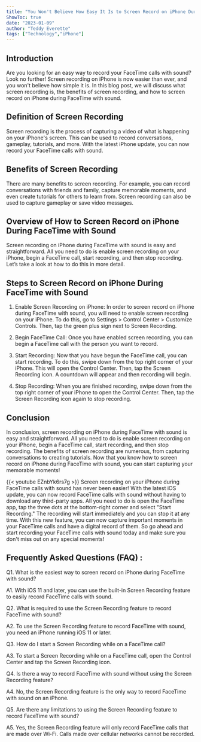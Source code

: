 ```yaml
---
title: "You Won't Believe How Easy It Is to Screen Record on iPhone During FaceTime with Sound!"
ShowToc: true 
date: "2023-01-09"
author: "Teddy Everette" 
tags: ["Technology","iPhone"]
---
```

## Introduction

Are you looking for an easy way to record your FaceTime calls with sound? Look no further! Screen recording on iPhone is now easier than ever, and you won't believe how simple it is. In this blog post, we will discuss what screen recording is, the benefits of screen recording, and how to screen record on iPhone during FaceTime with sound.

## Definition of Screen Recording

Screen recording is the process of capturing a video of what is happening on your iPhone's screen. This can be used to record conversations, gameplay, tutorials, and more. With the latest iPhone update, you can now record your FaceTime calls with sound.

## Benefits of Screen Recording

There are many benefits to screen recording. For example, you can record conversations with friends and family, capture memorable moments, and even create tutorials for others to learn from. Screen recording can also be used to capture gameplay or save video messages.

## Overview of How to Screen Record on iPhone During FaceTime with Sound

Screen recording on iPhone during FaceTime with sound is easy and straightforward. All you need to do is enable screen recording on your iPhone, begin a FaceTime call, start recording, and then stop recording. Let’s take a look at how to do this in more detail.

## Steps to Screen Record on iPhone During FaceTime with Sound

1. Enable Screen Recording on iPhone: In order to screen record on iPhone during FaceTime with sound, you will need to enable screen recording on your iPhone. To do this, go to Settings > Control Center > Customize Controls. Then, tap the green plus sign next to Screen Recording. 

2. Begin FaceTime Call: Once you have enabled screen recording, you can begin a FaceTime call with the person you want to record.

3. Start Recording: Now that you have begun the FaceTime call, you can start recording. To do this, swipe down from the top right corner of your iPhone. This will open the Control Center. Then, tap the Screen Recording icon. A countdown will appear and then recording will begin.

4. Stop Recording: When you are finished recording, swipe down from the top right corner of your iPhone to open the Control Center. Then, tap the Screen Recording icon again to stop recording.

## Conclusion

In conclusion, screen recording on iPhone during FaceTime with sound is easy and straightforward. All you need to do is enable screen recording on your iPhone, begin a FaceTime call, start recording, and then stop recording. The benefits of screen recording are numerous, from capturing conversations to creating tutorials. Now that you know how to screen record on iPhone during FaceTime with sound, you can start capturing your memorable moments!

{{< youtube EZnbYk6rs7g >}} 
Screen recording on your iPhone during FaceTime calls with sound has never been easier! With the latest iOS update, you can now record FaceTime calls with sound without having to download any third-party apps. All you need to do is open the FaceTime app, tap the three dots at the bottom-right corner and select "Start Recording." The recording will start immediately and you can stop it at any time. With this new feature, you can now capture important moments in your FaceTime calls and have a digital record of them. So go ahead and start recording your FaceTime calls with sound today and make sure you don't miss out on any special moments!

## Frequently Asked Questions (FAQ) :
Q1. What is the easiest way to screen record on iPhone during FaceTime with sound?

A1. With iOS 11 and later, you can use the built-in Screen Recording feature to easily record FaceTime calls with sound.

Q2. What is required to use the Screen Recording feature to record FaceTime with sound?

A2. To use the Screen Recording feature to record FaceTime with sound, you need an iPhone running iOS 11 or later.

Q3. How do I start a Screen Recording while on a FaceTime call?

A3. To start a Screen Recording while on a FaceTime call, open the Control Center and tap the Screen Recording icon.

Q4. Is there a way to record FaceTime with sound without using the Screen Recording feature?

A4. No, the Screen Recording feature is the only way to record FaceTime with sound on an iPhone.

Q5. Are there any limitations to using the Screen Recording feature to record FaceTime with sound?

A5. Yes, the Screen Recording feature will only record FaceTime calls that are made over Wi-Fi. Calls made over cellular networks cannot be recorded.


